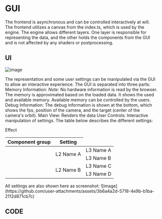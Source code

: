 # GUI
The frontend is asynchronous and can be controlled interactively at will. 
The frontend utilizes a canvas from the index.ts, which is used by the engine. The engine allows different layers. One layer is responsible for representing the data, and the other holds the components from the GUI and is not affected by any shaders or postprocessing. 
## UI
![image](https://github.com/user-attachments/assets/8ad61c42-f3e2-409a-a6e1-b052d06aa049)

The representation and some user settings can be manipulated via the GUI to allow an interactive experience. 
The GUI is separated into three parts:
Memory Information: *Note:* No hardware information is read by the browser. The memory is approximated based on the loaded data. It shows the used and available memory. Available memory can be controlled by the users.
Debug Information: The debug information is shown at the bottom, which shows the fps, position of the camera, and the target (center of the camera's orbit). 
Main View: Renders the data
User Controls: Interactive manipulation of settings. The table below describes the different settings: 

<table>
    <thead>
        <tr>
            <th>Component group</th>
            <th>Setting </th>
            <the colspan=2>Effect</th>
        </tr>
    </thead>
    <tbody>
        <tr>
            <td rowspan=4></td>
            <td rowspan=2>L2 Name A</td>
            <td>L3 Name A</td>
        </tr>
        <tr>
            <td>L3 Name B</td>
        </tr>
        <tr>
            <td rowspan=2>L2 Name B</td>
            <td>L3 Name C</td>
        </tr>
        <tr>
            <td>L3 Name D</td>
        </tr>
    </tbody>
</table>
All settings are also shown here as screenshot:
![image](https://github.com/user-attachments/assets/3b6a4a2d-5718-4e9b-b1ba-2112d871cb7c)

## CODE
